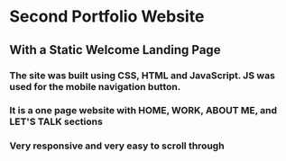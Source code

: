 # Second Portfolio Website

## With a Static Welcome Landing Page

### The site was built using CSS, HTML and JavaScript. JS was used for the mobile navigation button.

### It is a one page website with HOME, WORK, ABOUT ME, and LET'S TALK sections

### Very responsive and very easy to scroll through
